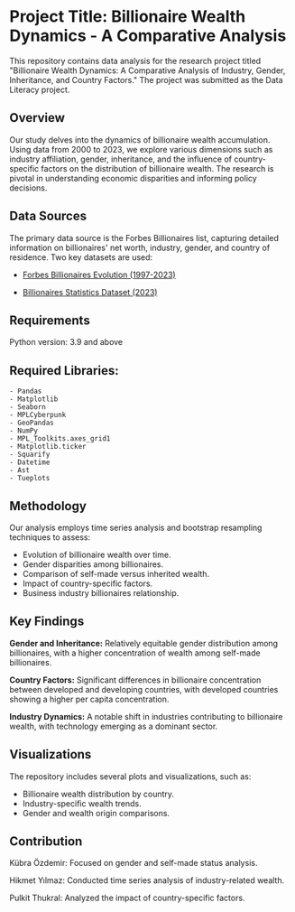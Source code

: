 # Project Title: Billionaire Wealth Dynamics - A Comparative Analysis

This repository contains data analysis for the research project titled "Billionaire Wealth Dynamics: A Comparative Analysis of Industry, Gender, Inheritance, and Country Factors." The project was submitted as the Data Literacy project.

## Overview

Our study delves into the dynamics of billionaire wealth accumulation. Using data from 2000 to 2023, we explore various dimensions such as industry affiliation, gender, inheritance, and the influence of country-specific factors on the distribution of billionaire wealth. The research is pivotal in understanding economic disparities and informing policy decisions.

## Data Sources

The primary data source is the Forbes Billionaires list, capturing detailed information on billionaires' net worth, industry, gender, and country of residence. Two key datasets are used:

- [Forbes Billionaires Evolution (1997-2023)](https://www.kaggle.com/datasets/guillemservera/forbes-billionaires-1997-2023)

- [Billionaires Statistics Dataset (2023)](https://www.kaggle.com/datasets/nelgiriyewithana/billionaires-statistics-dataset/data)

## Requirements

Python version: 3.9 and above

## Required Libraries:

````
- Pandas
- Matplotlib
- Seaborn
- MPLCyberpunk
- GeoPandas
- NumPy
- MPL_Toolkits.axes_grid1
- Matplotlib.ticker
- Squarify
- Datetime
- Ast
- Tueplots
````

## Methodology

Our analysis employs time series analysis and bootstrap resampling techniques to assess:

- Evolution of billionaire wealth over time.
- Gender disparities among billionaires.
- Comparison of self-made versus inherited wealth.
- Impact of country-specific factors.
- Business industry billionaires relationship.

## Key Findings

**Gender and Inheritance:** Relatively equitable gender distribution among billionaires, with a higher concentration of wealth among self-made billionaires.

**Country Factors:** Significant differences in billionaire concentration between developed and developing countries, with developed countries showing a higher per capita concentration.

**Industry Dynamics:** A notable shift in industries contributing to billionaire wealth, with technology emerging as a dominant sector.

## Visualizations

The repository includes several plots and visualizations, such as:

- Billionaire wealth distribution by country.
- Industry-specific wealth trends.
- Gender and wealth origin comparisons.

## Contribution

Kübra Özdemir: Focused on gender and self-made status analysis.

Hikmet Yılmaz: Conducted time series analysis of industry-related wealth.

Pulkit Thukral: Analyzed the impact of country-specific factors.
